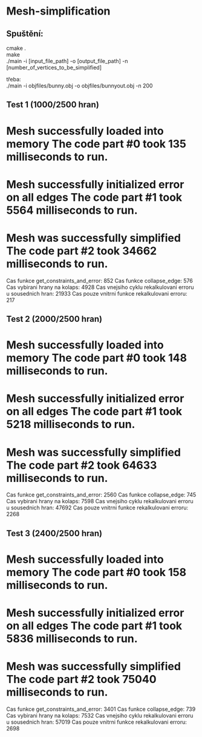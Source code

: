 # Mesh-simplification

## Spuštění:
cmake .\
make\
./main -i [input_file_path] -o [output_file_path] -n [number_of_vertices_to_be_simplified]

třeba:\
./main -i objfiles/bunny.obj -o objfiles/bunnyout.obj -n 200

## Test 1 (1000/2500 hran)
Mesh successfully loaded into memory
The code part #0 took 135 milliseconds to run.
=========================
Mesh successfully initialized error on all edges
The code part #1 took 5564 milliseconds to run.
=========================
Mesh was successfully simplified
The code part #2 took 34662 milliseconds to run.
=========================
Cas funkce get_constraints_and_error: 852
Cas funkce collapse_edge: 576
Cas vybirani hrany na kolaps: 4928
Cas vnejsiho cyklu rekalkulovani erroru u sousednich hran: 21933
Cas pouze vnitrni funkce rekalkulovani erroru: 217

## Test 2 (2000/2500 hran)
Mesh successfully loaded into memory
The code part #0 took 148 milliseconds to run.
=========================
Mesh successfully initialized error on all edges
The code part #1 took 5218 milliseconds to run.
=========================
Mesh was successfully simplified
The code part #2 took 64633 milliseconds to run.
=========================
Cas funkce get_constraints_and_error: 2560
Cas funkce collapse_edge: 745
Cas vybirani hrany na kolaps: 7598
Cas vnejsiho cyklu rekalkulovani erroru u sousednich hran: 47692
Cas pouze vnitrni funkce rekalkulovani erroru: 2268

## Test 3 (2400/2500 hran)
Mesh successfully loaded into memory
The code part #0 took 158 milliseconds to run.
=========================
Mesh successfully initialized error on all edges
The code part #1 took 5836 milliseconds to run.
=========================
Mesh was successfully simplified
The code part #2 took 75040 milliseconds to run.
=========================
Cas funkce get_constraints_and_error: 3401
Cas funkce collapse_edge: 739
Cas vybirani hrany na kolaps: 7532
Cas vnejsiho cyklu rekalkulovani erroru u sousednich hran: 57019
Cas pouze vnitrni funkce rekalkulovani erroru: 2698


